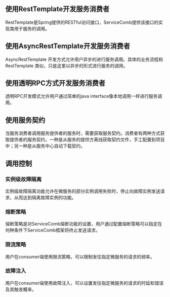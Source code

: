## 使用RestTemplate开发服务消费者
RestTemplate是Spring提供的RESTful访问接口，ServiceComb提供该接口的实现类用于服务的调用。

## 使用AsyncRestTemplate开发服务消费者
AsyncRestTemplate 开发方式允许用户异步的进行服务调用。具体的业务流程和 RestTemplate 类似，只是这里以异步的形式进行服务的调用。

## 使用透明RPC方式开发服务消费者

透明RPC开发模式允许用户通过简单的java interface像本地调用一样进行服务调用。

## 使用服务契约
当服务消费者调用服务提供者的服务时，需要获取服务契约。消费者有两种方式获取提供者的服务契约，一种是从服务的提供方离线获取契约文件，手工配置到项目中；另一种是从服务中心自动下载契约。

## 调用控制

### 实例级故障隔离
实例级故障隔离功能允许在微服务的部分实例调用失败时，停止向故障实例发送请求，从而达到隔离故障实例的功能。

### 熔断策略
熔断策略是对ServiceComb熔断功能的设置，用户通过配置熔断策略可以指定在何种条件下ServiceComb框架将终止发送请求。

### 限流策略
用户在consumer端使用限流策略，可以限制发往指定微服务的请求的频率。

### 故障注入
用户在consumer端使用故障注入，可以设置发往指定微服务的请求的时延和错误及其触发概率。

